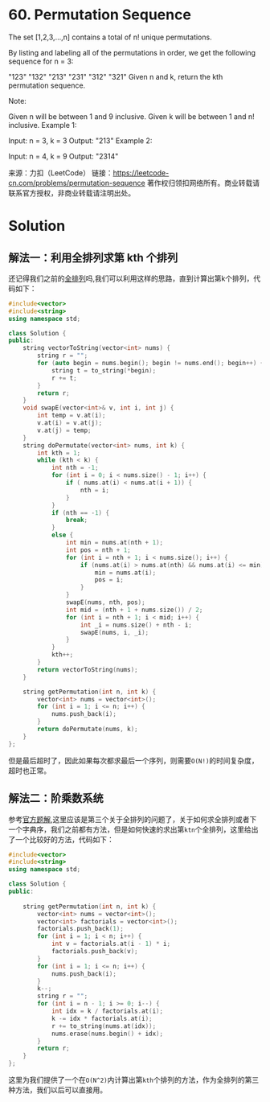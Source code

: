 # 60. Permutation Sequence

The set [1,2,3,...,n] contains a total of n! unique permutations.

By listing and labeling all of the permutations in order, we get the following sequence for n = 3:

"123"
"132"
"213"
"231"
"312"
"321"
Given n and k, return the kth permutation sequence.

Note:

Given n will be between 1 and 9 inclusive.
Given k will be between 1 and n! inclusive.
Example 1:

Input: n = 3, k = 3
Output: "213"
Example 2:

Input: n = 4, k = 9
Output: "2314"

来源：力扣（LeetCode）
链接：https://leetcode-cn.com/problems/permutation-sequence
著作权归领扣网络所有。商业转载请联系官方授权，非商业转载请注明出处。

# Solution

## 解法一：利用全排列求第 kth 个排列

还记得我们之前的[全排列](https://github.com/KnewHow/studyAlgorithms/tree/master/leetcode/1~50/Permutations/Permutations)吗,我们可以利用这样的思路，直到计算出第k个排列，代码如下：

```c++
#include<vector>
#include<string>
using namespace std;

class Solution {
public:
    string vectorToString(vector<int> nums) {
        string r = "";
        for (auto begin = nums.begin(); begin != nums.end(); begin++) {
            string t = to_string(*begin);
            r += t;
        }
        return r;
    }
    void swapE(vector<int>& v, int i, int j) {
        int temp = v.at(i);
        v.at(i) = v.at(j);
        v.at(j) = temp;
    }
    string doPermutate(vector<int> nums, int k) {
        int kth = 1;
        while (kth < k) {
            int nth = -1;
            for (int i = 0; i < nums.size() - 1; i++) {
                if ( nums.at(i) < nums.at(i + 1)) {
                    nth = i;
                }
            }
            if (nth == -1) {
                break;
            }
            else {
                int min = nums.at(nth + 1);
                int pos = nth + 1;
                for (int i = nth + 1; i < nums.size(); i++) {
                    if (nums.at(i) > nums.at(nth) && nums.at(i) <= min) {
                        min = nums.at(i);
                        pos = i;
                    }
                }
                swapE(nums, nth, pos);
                int mid = (nth + 1 + nums.size()) / 2;
                for (int i = nth + 1; i < mid; i++) {
                    int _i = nums.size() + nth - i;
                    swapE(nums, i, _i);
                }
            }
            kth++;
        }
        return vectorToString(nums);
    }

    string getPermutation(int n, int k) {
        vector<int> nums = vector<int>();
        for (int i = 1; i <= n; i++) {
            nums.push_back(i);
        }
        return doPermutate(nums, k);
    }
};
```

但是最后超时了，因此如果每次都求最后一个序列，则需要`O(N!)`的时间复杂度，超时也正常。



## 解法二：阶乘数系统

参考[官方题解](https://leetcode-cn.com/problems/permutation-sequence/solution/di-k-ge-pai-lie-by-leetcode/),这里应该是第三个关于全排列的问题了，关于如何求全排列或者下一个字典序，我们之前都有方法，但是如何快速的求出第`ktn`个全排列，这里给出了一个比较好的方法，代码如下：

```c++
#include<vector>
#include<string>
using namespace std;

class Solution {
public:
    
    string getPermutation(int n, int k) {
        vector<int> nums = vector<int>();
        vector<int> factorials = vector<int>();
        factorials.push_back(1);
        for (int i = 1; i < n; i++) {
            int v = factorials.at(i - 1) * i;
            factorials.push_back(v);
        }
        for (int i = 1; i <= n; i++) {
            nums.push_back(i);
        }
        k--;
        string r = "";
        for (int i = n - 1; i >= 0; i--) {
            int idx = k / factorials.at(i);
            k -= idx * factorials.at(i);
            r += to_string(nums.at(idx));
            nums.erase(nums.begin() + idx);
        }
        return r;
    }
};
```

这里为我们提供了一个在`O(N^2)`内计算出第`kth`个排列的方法，作为全排列的第三种方法，我们以后可以直接用。